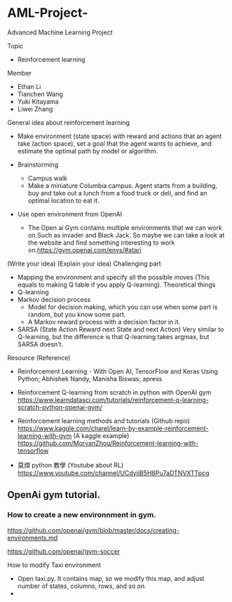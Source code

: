 # AML-Project-

Advanced Machine Learning Project

Topic
  * Reinforcement learning
  
Member
  * Ethan Li
  * Tianchen Wang
  * Yuki Kitayama
  * Liwei Zhang
  
General idea about reinforcement learning

  * Make environment (state space) with reward and actions that an agent take (action space), set a goal that the agent wants to achieve, and estimate the optimal path by model or algorithm. 
  
  * Brainstorming 
    * Campus walk
     * Make a miniature Columbia campus. Agent starts from a building, buy and take out a lunch from a food truck or deli, and find an optimal location to eat it.
     
  * Use open environment from OpenAI
    * The Open ai Gym contains multiple environments that we can work on.Such as invader and Black Jack.  So maybe we can take a look at the website and find something interesting to work on.https://gym.openai.com/envs/#atari
    
(Write your idea) 
(Explain your idea) 
Challenging part
  * Mapping the environment and specify all the possible moves (This equals to making Q table if you apply Q-learning).
Theoretical things
  * Q-learning
  * Markov decision process
    * Model for decision making, which you can use when some part is random, but you know some part.
    * A Markov reward process with a decision factor in it.
  * SARSA (State Action Reward next State and next Action)
Very similar to Q-learning, but the difference is that Q-learning takes argmax, but SARSA doesn’t.

Resource (Reference)
  * Reinforcement Learning - With Open AI, TensorFlow and Keras Using Python; Abhishek Nandy, Manisha Biswas; apress
  
  * Reinforcement Q-learning from scratch in python with OpenAI gym
  https://www.learndatasci.com/tutorials/reinforcement-q-learning-scratch-python-openai-gym/
  
  
  * Reinforcement learning methods and tutorials (Github repo)
  https://www.kaggle.com/charel/learn-by-example-reinforcement-learning-with-gym (A kaggle example)
  https://github.com/MorvanZhou/Reinforcement-learning-with-tensorflow
  
  * 莫煩 python 教學 (Youtube about RL)
  https://www.youtube.com/channel/UCdyjiB5H8Pu7aDTNVXTTpcg
  
## OpenAi gym tutorial.

### How to create a new environnment in gym.

https://github.com/openai/gym/blob/master/docs/creating-environments.md

https://github.com/openai/gym-soccer

How to modify Taxi environment
  * Open taxi.py. It contains map, so we modify this map, and adjust number of states, columns, rows, and so on.
  * 
